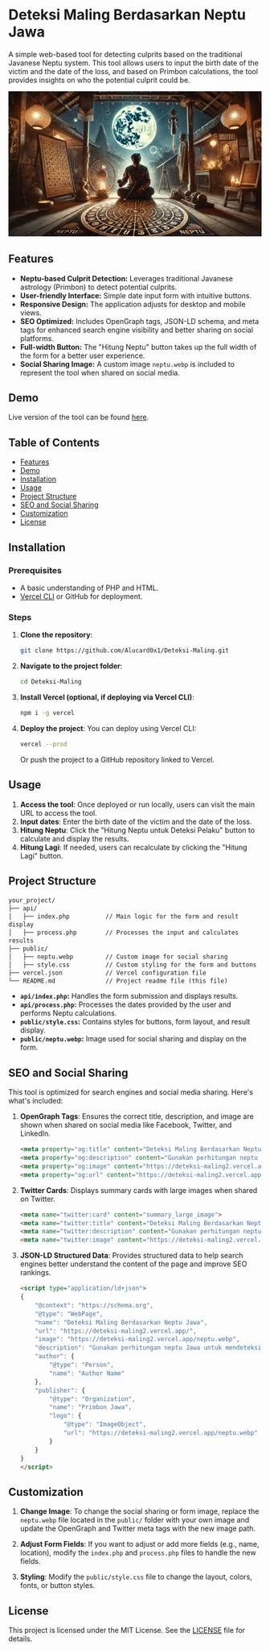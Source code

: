 
# Deteksi Maling Berdasarkan Neptu Jawa

A simple web-based tool for detecting culprits based on the traditional Javanese Neptu system. This tool allows users to input the birth date of the victim and the date of the loss, and based on Primbon calculations, the tool provides insights on who the potential culprit could be.

![Neptu Jawa](./public/neptu.webp)

## Features
- **Neptu-based Culprit Detection:** Leverages traditional Javanese astrology (Primbon) to detect potential culprits.
- **User-friendly Interface:** Simple date input form with intuitive buttons.
- **Responsive Design:** The application adjusts for desktop and mobile views.
- **SEO Optimized:** Includes OpenGraph tags, JSON-LD schema, and meta tags for enhanced search engine visibility and better sharing on social platforms.
- **Full-width Button:** The "Hitung Neptu" button takes up the full width of the form for a better user experience.
- **Social Sharing Image:** A custom image `neptu.webp` is included to represent the tool when shared on social media.

## Demo
Live version of the tool can be found [here](https://deteksi-maling2.vercel.app/).

## Table of Contents
- [Features](#features)
- [Demo](#demo)
- [Installation](#installation)
- [Usage](#usage)
- [Project Structure](#project-structure)
- [SEO and Social Sharing](#seo-and-social-sharing)
- [Customization](#customization)
- [License](#license)

## Installation

### Prerequisites
- A basic understanding of PHP and HTML.
- [Vercel CLI](https://vercel.com/docs/cli) or GitHub for deployment.

### Steps

1. **Clone the repository**:
    ```bash
    git clone https://github.com/Alucard0x1/Deteksi-Maling.git
    ```

2. **Navigate to the project folder**:
    ```bash
    cd Deteksi-Maling
    ```

3. **Install Vercel (optional, if deploying via Vercel CLI)**:
    ```bash
    npm i -g vercel
    ```

4. **Deploy the project**:
    You can deploy using Vercel CLI:
    ```bash
    vercel --prod
    ```

    Or push the project to a GitHub repository linked to Vercel.

## Usage

1. **Access the tool**: Once deployed or run locally, users can visit the main URL to access the tool.
2. **Input dates**: Enter the birth date of the victim and the date of the loss.
3. **Hitung Neptu**: Click the "Hitung Neptu untuk Deteksi Pelaku" button to calculate and display the results.
4. **Hitung Lagi**: If needed, users can recalculate by clicking the "Hitung Lagi" button.

## Project Structure

```
your_project/
├── api/
│   ├── index.php          // Main logic for the form and result display
│   ├── process.php        // Processes the input and calculates results
├── public/
│   ├── neptu.webp         // Custom image for social sharing
│   ├── style.css          // Custom styling for the form and buttons
├── vercel.json            // Vercel configuration file
└── README.md              // Project readme file (this file)
```

- **`api/index.php`:** Handles the form submission and displays results.
- **`api/process.php`:** Processes the dates provided by the user and performs Neptu calculations.
- **`public/style.css`:** Contains styles for buttons, form layout, and result display.
- **`public/neptu.webp`:** Image used for social sharing and display on the form.

## SEO and Social Sharing

This tool is optimized for search engines and social media sharing. Here's what's included:

1. **OpenGraph Tags**: 
   Ensures the correct title, description, and image are shown when shared on social media like Facebook, Twitter, and LinkedIn.
    ```html
    <meta property="og:title" content="Deteksi Maling Berdasarkan Neptu Jawa">
    <meta property="og:description" content="Gunakan perhitungan neptu Jawa untuk mendeteksi pelaku kehilangan berdasarkan Primbon Jawa.">
    <meta property="og:image" content="https://deteksi-maling2.vercel.app/neptu.webp">
    <meta property="og:url" content="https://deteksi-maling2.vercel.app/">
    ```

2. **Twitter Cards**:
   Displays summary cards with large images when shared on Twitter.
    ```html
    <meta name="twitter:card" content="summary_large_image">
    <meta name="twitter:title" content="Deteksi Maling Berdasarkan Neptu Jawa">
    <meta name="twitter:description" content="Gunakan perhitungan neptu Jawa untuk mendeteksi pelaku kehilangan berdasarkan Primbon Jawa.">
    <meta name="twitter:image" content="https://deteksi-maling2.vercel.app/neptu.webp">
    ```

3. **JSON-LD Structured Data**:
   Provides structured data to help search engines better understand the content of the page and improve SEO rankings.
    ```html
    <script type="application/ld+json">
    {
        "@context": "https://schema.org",
        "@type": "WebPage",
        "name": "Deteksi Maling Berdasarkan Neptu Jawa",
        "url": "https://deteksi-maling2.vercel.app/",
        "image": "https://deteksi-maling2.vercel.app/neptu.webp",
        "description": "Gunakan perhitungan neptu Jawa untuk mendeteksi pelaku kehilangan berdasarkan Primbon Jawa.",
        "author": {
            "@type": "Person",
            "name": "Author Name"
        },
        "publisher": {
            "@type": "Organization",
            "name": "Primbon Jawa",
            "logo": {
                "@type": "ImageObject",
                "url": "https://deteksi-maling2.vercel.app/neptu.webp"
            }
        }
    }
    </script>
    ```

## Customization

1. **Change Image**: 
   To change the social sharing or form image, replace the `neptu.webp` file located in the `public/` folder with your own image and update the OpenGraph and Twitter meta tags with the new image path.

2. **Adjust Form Fields**:
   If you want to adjust or add more fields (e.g., name, location), modify the `index.php` and `process.php` files to handle the new fields.

3. **Styling**:
   Modify the `public/style.css` file to change the layout, colors, fonts, or button styles.

## License

This project is licensed under the MIT License. See the [LICENSE](./LICENSE) file for details.

